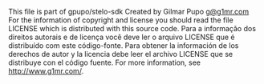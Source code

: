 This file is part of gpupo/stelo-sdk
Created by Gilmar Pupo <g@g1mr.com>
For the information of copyright and license you should read the file
LICENSE which is distributed with this source code.
Para a informação dos direitos autorais e de licença você deve ler o arquivo
LICENSE que é distribuído com este código-fonte.
Para obtener la información de los derechos de autor y la licencia debe leer
el archivo LICENSE que se distribuye con el código fuente.
For more information, see <http://www.g1mr.com/>.
